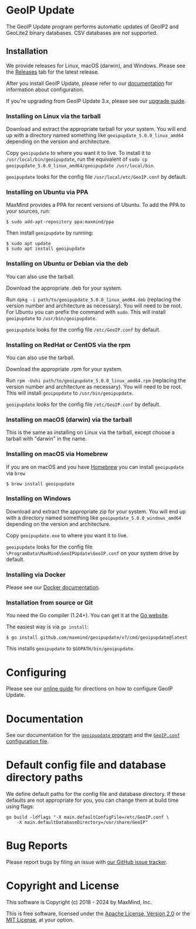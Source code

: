 # GeoIP Update

The GeoIP Update program performs automatic updates of GeoIP2 and
GeoLite2 binary databases. CSV databases are _not_ supported.

## Installation

We provide releases for Linux, macOS (darwin), and Windows. Please see the
[Releases](https://github.com/maxmind/geoipupdate/releases) tab for the
latest release.

After you install GeoIP Update, please refer to our
[documentation](https://dev.maxmind.com/geoip/updating-databases?lang=en) for information
about configuration.

If you're upgrading from GeoIP Update 3.x, please see our [upgrade
guide](https://dev.maxmind.com/geoip/upgrading-geoip-update?lang=en).

### Installing on Linux via the tarball

Download and extract the appropriate tarball for your system. You will end
up with a directory named something like `geoipupdate_5.0.0_linux_amd64`
depending on the version and architecture.

Copy `geoipupdate` to where you want it to live. To install it to
`/usr/local/bin/geoipupdate`, run the equivalent of `sudo cp
geoipupdate_5.0.0_linux_amd64/geoipupdate /usr/local/bin`.

`geoipupdate` looks for the config file `/usr/local/etc/GeoIP.conf` by
default.

### Installing on Ubuntu via PPA

MaxMind provides a PPA for recent versions of Ubuntu. To add the PPA to
your sources, run:

```
$ sudo add-apt-repository ppa:maxmind/ppa
```

Then install `geoipupdate` by running:

```
$ sudo apt update
$ sudo apt install geoipupdate
```

### Installing on Ubuntu or Debian via the deb

You can also use the tarball.

Download the appropriate .deb for your system.

Run `dpkg -i path/to/geoipupdate_5.0.0_linux_amd64.deb` (replacing the
version number and architecture as necessary). You will need to be root.
For Ubuntu you can prefix the command with `sudo`. This will install
`geoipupdate` to `/usr/bin/geoipupdate`.

`geoipupdate` looks for the config file `/etc/GeoIP.conf` by default.

### Installing on RedHat or CentOS via the rpm

You can also use the tarball.

Download the appropriate .rpm for your system.

Run `rpm -Uvhi path/to/geoipupdate_5.0.0_linux_amd64.rpm` (replacing the
version number and architecture as necessary). You will need to be root.
This will install `geoipupdate` to `/usr/bin/geoipupdate`.

`geoipupdate` looks for the config file `/etc/GeoIP.conf` by default.

### Installing on macOS (darwin) via the tarball

This is the same as installing on Linux via the tarball, except choose a
tarball with "darwin" in the name.

### Installing on macOS via Homebrew

If you are on macOS and you have [Homebrew](https://brew.sh/) you can install
`geoipupdate` via `brew`

```
$ brew install geoipupdate
```

### Installing on Windows

Download and extract the appropriate zip for your system. You will end up
with a directory named something like `geoipupdate_5.0.0_windows_amd64`
depending on the version and architecture.

Copy `geoipupdate.exe` to where you want it to live.

`geoipupdate` looks for the config file
`\ProgramData\MaxMind\GeoIPUpdate\GeoIP.conf` on your system drive by
default.

### Installing via Docker

Please see our [Docker documentation](doc/docker.md).

### Installation from source or Git

You need the Go compiler (1.24+). You can get it at the [Go
website](https://golang.org).

The easiest way is via `go install`:

    $ go install github.com/maxmind/geoipupdate/v7/cmd/geoipupdate@latest

This installs `geoipupdate` to `$GOPATH/bin/geoipupdate`.

# Configuring

Please see our [online guide](https://dev.maxmind.com/geoip/updating-databases?lang=en) for
directions on how to configure GeoIP Update.

# Documentation

See our documentation for the [`geoipupdate` program](doc/geoipupdate.md)
and the [`GeoIP.conf` configuration file](doc/GeoIP.conf.md).

# Default config file and database directory paths

We define default paths for the config file and database directory. If
these defaults are not appropriate for you, you can change them at build
time using flags:

    go build -ldflags "-X main.defaultConfigFile=/etc/GeoIP.conf \
        -X main.defaultDatabaseDirectory=/usr/share/GeoIP"

# Bug Reports

Please report bugs by filing an issue with [our GitHub issue
tracker](https://github.com/maxmind/geoipupdate/issues).

# Copyright and License

This software is Copyright (c) 2018 - 2024 by MaxMind, Inc.

This is free software, licensed under the [Apache License, Version
2.0](LICENSE-APACHE) or the [MIT License](LICENSE-MIT), at your option.
